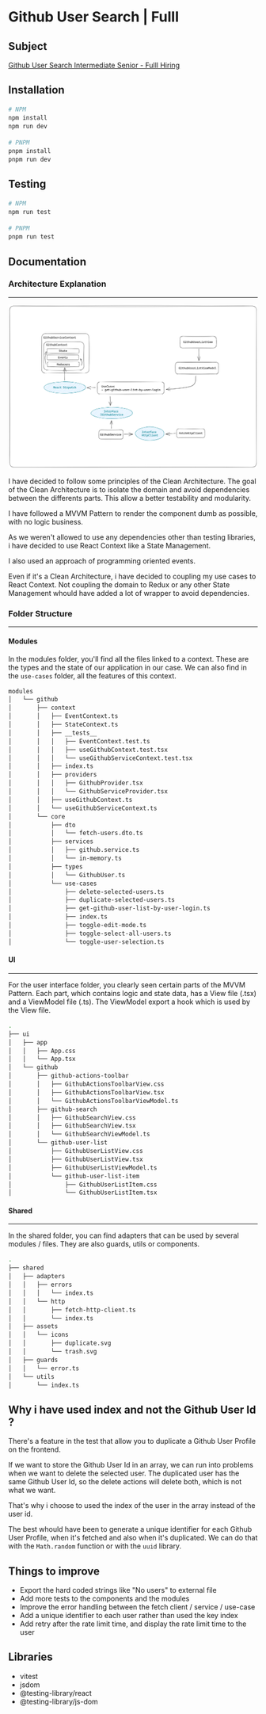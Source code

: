 # Github User Search | Fulll

## Subject

[Github User Search Intermediate Senior - Fulll Hiring ](https://github.com/fulll/hiring/blob/master/Frontend/github-user-search-intermediaire-senior.md)

## Installation

```bash
# NPM
npm install
npm run dev

# PNPM
pnpm install
pnpm run dev
```

## Testing

```bash
# NPM
npm run test

# PNPM
pnpm run test
```

## Documentation

### Architecture Explanation

---

![Excalidraw Archictecture Explanation](./src/docs/withdraw-architecture.png)

I have decided to follow some principles of the Clean Architecture. The goal of the Clean Architecture is to isolate the domain and avoid dependencies between the differents parts. This allow a better testability and modularity.

I have followed a MVVM Pattern to render the component dumb as possible, with no logic business.

As we weren't allowed to use any dependencies other than testing libraries, i have decided to use React Context like a State Management.

I also used an approach of programming oriented events.

Even if it's a Clean Architecture, i have decided to coupling my use cases to React Context. Not coupling the domain to Redux or any other State Management whould have added a lot of wrapper to avoid dependencies.

### Folder Structure

---

#### Modules

In the modules folder, you'll find all the files linked to a context. These are the types and the state of our application in our case. We can also find in the `use-cases` folder, all the features of this context.

```bash
modules
│   └── github
│       ├── context
│       │   ├── EventContext.ts
│       │   ├── StateContext.ts
│       │   ├── __tests__
│       │   │   ├── EventContext.test.ts
│       │   │   ├── useGithubContext.test.tsx
│       │   │   └── useGithubServiceContext.test.tsx
│       │   ├── index.ts
│       │   ├── providers
│       │   │   ├── GithubProvider.tsx
│       │   │   └── GithubServiceProvider.tsx
│       │   ├── useGithubContext.ts
│       │   └── useGithubServiceContext.ts
│       └── core
│           ├── dto
│           │   └── fetch-users.dto.ts
│           ├── services
│           │   ├── github.service.ts
│           │   └── in-memory.ts
│           ├── types
│           │   └── GithubUser.ts
│           └── use-cases
│               ├── delete-selected-users.ts
│               ├── duplicate-selected-users.ts
│               ├── get-github-user-list-by-user-login.ts
│               ├── index.ts
│               ├── toggle-edit-mode.ts
│               ├── toggle-select-all-users.ts
│               └── toggle-user-selection.ts
```

#### UI

---

For the user interface folder, you clearly seen certain parts of the MVVM Pattern. Each part, which contains logic and state data, has a View file (.tsx) and a ViewModel file (.ts). The ViewModel export a hook which is used by the View file.

```bash
.
├── ui
│   ├── app
│   │   ├── App.css
│   │   └── App.tsx
│   └── github
│       ├── github-actions-toolbar
│       │   ├── GithubActionsToolbarView.css
│       │   ├── GithubActionsToolbarView.tsx
│       │   └── GithubActionsToolbarViewModel.ts
│       ├── github-search
│       │   ├── GithubSearchView.css
│       │   ├── GithubSearchView.tsx
│       │   └── GithubSearchViewModel.ts
│       └── github-user-list
│           ├── GithubUserListView.css
│           ├── GithubUserListView.tsx
│           ├── GithubUserListViewModel.ts
│           └── github-user-list-item
│               ├── GithubUserListItem.css
│               └── GithubUserListItem.tsx

```

#### Shared

---

In the shared folder, you can find adapters that can be used by several modules / files. They are also guards, utils or components.

```bash
.
├── shared
│   ├── adapters
│   │   ├── errors
│   │   │   └── index.ts
│   │   └── http
│   │       ├── fetch-http-client.ts
│   │       └── index.ts
│   ├── assets
│   │   └── icons
│   │       ├── duplicate.svg
│   │       └── trash.svg
│   ├── guards
│   │   └── error.ts
│   └── utils
│       └── index.ts
```

## Why i have used index and not the Github User Id ?

There's a feature in the test that allow you to duplicate a Github User Profile on the frontend.

If we want to store the Github User Id in an array, we can run into problems when we want to delete the selected user. The duplicated user has the same Github User Id, so the delete actions will delete both, which is not what we want.

That's why i choose to used the index of the user in the array instead of the user id.

The best whould have been to generate a unique identifier for each Github User Profile, when it's fetched and also when it's duplicated. We can do that with the `Math.random` function or with the `uuid` library.

## Things to improve

- Export the hard coded strings like "No users" to external file
- Add more tests to the components and the modules
- Improve the error handling between the fetch client / service / use-case
- Add a unique identifier to each user rather than used the key index
- Add retry after the rate limit time, and display the rate limit time to the user

## Libraries

- vitest
- jsdom
- @testing-library/react
- @testing-library/js-dom
